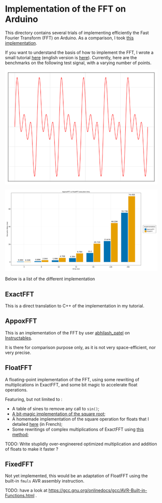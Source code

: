 # Implementation of the FFT on Arduino

This directory contains several trials of implementing efficiently the Fast
Fourier Transform (FFT) on Arduino. As a comparison, I took [this implementation](https://www.instructables.com/ApproxFFT-Fastest-FFT-Function-for-Arduino/).

If you want to understand the basis of how to implement the FFT, I wrote a small
tutorial
[here](https://zestedesavoir.com/tutoriels/3939/jouons-a-implementer-une-transformee-de-fourier-rapide/)
(english version is [here](https://klafyvel.me/blog/articles/fft-julia/)).
Currently, here are the benchmarks on the following test signal, with a varying
number of points.

![Test signal](./test_signal.png)

![Benchmarks](./execution_time_comparison.png)

Below is a list of the different implementation

## ExactFFT

This is a direct translation to C++ of the implementation in my tutorial.

## AppoxFFT
This is an implementation of the FFT by user
[abhilash_patel](https://www.instructables.com/member/abhilash_patel/) on
[Instructables](https://www.instructables.com/ApproxFFT-Fastest-FFT-Function-for-Arduino/).

It is there for comparison purpose only, as it is not very space-efficient, nor
very precise.

## FloatFFT

A floating-point implementation of the FFT, using some rewriting of
multiplications in ExactFFT, and some bit magic to accelerate float operations.

Featuring, but not limited to :

* A table of sines to remove any call to `sin()`;
* [A bit-magic implementation of the square root](https://en.wikipedia.org/wiki/Methods_of_computing_square_roots#Approximations_that_depend_on_the_floating_point_representation);
* A homemade implementation of the square operation for floats that I detailed
  [here](https://zestedesavoir.com/billets/4153/approximer-rapidement-le-carre-dun-nombre-flottant/)
  (in French);
* Some rewritings of complex multiplications of ExactFFT using [this method](https://en.wikipedia.org/wiki/Multiplication_algorithm#Complex_number_multiplication);
 
TODO: Write stuplidly over-engineered optimized multiplication and addition of
floats to make it faster ?

## FixedFFT

Not yet implemented, this would be an adaptation of FloatFFT using the built-in
`fmuls` AVR assembly instruction.

TODO: have a look at
https://gcc.gnu.org/onlinedocs/gcc/AVR-Built-in-Functions.html .


